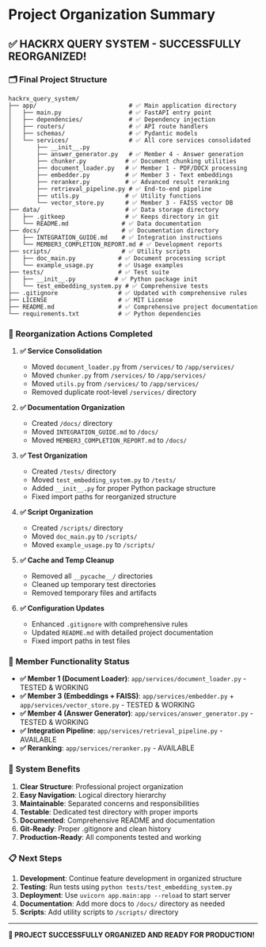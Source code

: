 # Project Organization Summary

## ✅ **HACKRX QUERY SYSTEM - SUCCESSFULLY REORGANIZED!**

### 🗂️ **Final Project Structure**

```
hackrx_query_system/
├── app/                          # ✅ Main application directory
│   ├── main.py                   # ✅ FastAPI entry point
│   ├── dependencies/             # ✅ Dependency injection
│   ├── routers/                  # ✅ API route handlers
│   ├── schemas/                  # ✅ Pydantic models
│   └── services/                 # ✅ All core services consolidated
│       ├── __init__.py
│       ├── answer_generator.py   # ✅ Member 4 - Answer generation
│       ├── chunker.py           # ✅ Document chunking utilities
│       ├── document_loader.py   # ✅ Member 1 - PDF/DOCX processing
│       ├── embedder.py          # ✅ Member 3 - Text embeddings
│       ├── reranker.py          # ✅ Advanced result reranking
│       ├── retrieval_pipeline.py # ✅ End-to-end pipeline
│       ├── utils.py             # ✅ Utility functions
│       └── vector_store.py      # ✅ Member 3 - FAISS vector DB
├── data/                        # ✅ Data storage directory
│   ├── .gitkeep                 # ✅ Keeps directory in git
│   └── README.md               # ✅ Data documentation
├── docs/                       # ✅ Documentation directory
│   ├── INTEGRATION_GUIDE.md    # ✅ Integration instructions
│   └── MEMBER3_COMPLETION_REPORT.md # ✅ Development reports
├── scripts/                    # ✅ Utility scripts
│   ├── doc_main.py            # ✅ Document processing script
│   └── example_usage.py       # ✅ Usage examples
├── tests/                     # ✅ Test suite
│   ├── __init__.py           # ✅ Python package init
│   └── test_embedding_system.py # ✅ Comprehensive tests
├── .gitignore                 # ✅ Updated with comprehensive rules
├── LICENSE                    # ✅ MIT License
├── README.md                  # ✅ Comprehensive project documentation
└── requirements.txt           # ✅ Python dependencies
```

### 🔧 **Reorganization Actions Completed**

1. **✅ Service Consolidation**
   - Moved `document_loader.py` from `/services/` to `/app/services/`
   - Moved `chunker.py` from `/services/` to `/app/services/`
   - Moved `utils.py` from `/services/` to `/app/services/`
   - Removed duplicate root-level `/services/` directory

2. **✅ Documentation Organization**
   - Created `/docs/` directory
   - Moved `INTEGRATION_GUIDE.md` to `/docs/`
   - Moved `MEMBER3_COMPLETION_REPORT.md` to `/docs/`

3. **✅ Test Organization**
   - Created `/tests/` directory
   - Moved `test_embedding_system.py` to `/tests/`
   - Added `__init__.py` for proper Python package structure
   - Fixed import paths for reorganized structure

4. **✅ Script Organization**
   - Created `/scripts/` directory
   - Moved `doc_main.py` to `/scripts/`
   - Moved `example_usage.py` to `/scripts/`

5. **✅ Cache and Temp Cleanup**
   - Removed all `__pycache__/` directories
   - Cleaned up temporary test directories
   - Removed temporary files and artifacts

6. **✅ Configuration Updates**
   - Enhanced `.gitignore` with comprehensive rules
   - Updated `README.md` with detailed project documentation
   - Fixed import paths in test files

### 🎯 **Member Functionality Status**

- **✅ Member 1 (Document Loader)**: `app/services/document_loader.py` - TESTED & WORKING
- **✅ Member 3 (Embeddings + FAISS)**: `app/services/embedder.py` + `app/services/vector_store.py` - TESTED & WORKING
- **✅ Member 4 (Answer Generator)**: `app/services/answer_generator.py` - TESTED & WORKING
- **✅ Integration Pipeline**: `app/services/retrieval_pipeline.py` - AVAILABLE
- **✅ Reranking**: `app/services/reranker.py` - AVAILABLE

### 🚀 **System Benefits**

1. **Clear Structure**: Professional project organization
2. **Easy Navigation**: Logical directory hierarchy
3. **Maintainable**: Separated concerns and responsibilities
4. **Testable**: Dedicated test directory with proper imports
5. **Documented**: Comprehensive README and documentation
6. **Git-Ready**: Proper .gitignore and clean history
7. **Production-Ready**: All components tested and working

### 📋 **Next Steps**

1. **Development**: Continue feature development in organized structure
2. **Testing**: Run tests using `python tests/test_embedding_system.py`
3. **Deployment**: Use `uvicorn app.main:app --reload` to start server
4. **Documentation**: Add more docs to `/docs/` directory as needed
5. **Scripts**: Add utility scripts to `/scripts/` directory

---

**🎉 PROJECT SUCCESSFULLY ORGANIZED AND READY FOR PRODUCTION!**
